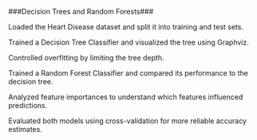 ###Decision Trees and Random Forests###

Loaded the Heart Disease dataset and split it into training and test sets.

Trained a Decision Tree Classifier and visualized the tree using Graphviz.

Controlled overfitting by limiting the tree depth.

Trained a Random Forest Classifier and compared its performance to the decision tree.

Analyzed feature importances to understand which features influenced predictions.

Evaluated both models using cross-validation for more reliable accuracy estimates.

